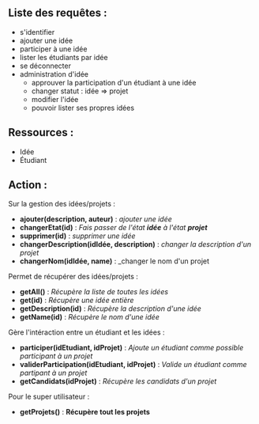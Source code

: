 
## Liste des requêtes :

- s'identifier
- ajouter une idée
- participer à une idée
- lister les étudiants par idée
- se déconnecter
- administration d'idée
	- approuver la participation d'un étudiant à une idée
	- changer statut : idée => projet
	- modifier l'idée
	- pouvoir lister ses propres idées

## Ressources :

- Idée
- Étudiant

## Action :

Sur la gestion des idées/projets : 

 - **ajouter(description, auteur)** : _ajouter une idée_
 - **changerEtat(id)** : _Fais passer de l'état **idée** à l'état **projet**_
 - **supprimer(id)** : _supprimer une idée_
 - **changerDescription(idIdée, description)** : _changer la description d'un projet_
 - **changerNom(idIdée, name)** : _changer le nom d'un projet
 
 Permet de récupérer des idées/projets :
 
 - **getAll()** : _Récupère la liste de toutes les idées_
 - **get(id)** : _Récupère une idée entière_
 - **getDescription(id)** : _Récupère la description d'une idée_
 - **getName(id)** : _Récupère le nom d'une idée_
 
 
 Gère l'intéraction entre un étudiant et les idées :
 
 - **participer(idEtudiant, idProjet)** : _Ajoute un étudiant comme possible participant à un projet_
 - **validerParticipation(idEtudiant, idProjet)** : _Valide un étudiant comme partipant à un projet_
 - **getCandidats(idProjet)** : _Récupère les candidats d'un projet_
 
 Pour le super utilisateur :
 
 - **getProjets()** : __Récupère tout les projets__